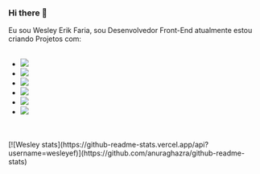### Hi there 👋
Eu sou Wesley Erik Faria, sou Desenvolvedor Front-End atualmente estou criando Projetos com:
<br>
<br>
- <img src="https://img.shields.io/badge/HTML-239120?style=for-the-badge&logo=html5&logoColor=white alt html.logo" />
- <img src="https://img.shields.io/badge/CSS-239120?&style=for-the-badge&logo=css3&logoColor=white alt css.logo" />
- <img src="https://img.shields.io/badge/JavaScript-323330?style=for-the-badge&logo=javascript&logoColor=F7DF1E alt javascript.logo" />
- <img src="https://img.shields.io/badge/GIT-E44C30?style=for-the-badge&logo=git&logoColor=white alt git.logo" />
- <img src="https://img.shields.io/badge/Node.js-43853D?style=for-the-badge&logo=node.js&logoColor=white alt node.logo" />
- <img src="https://img.shields.io/badge/React-20232A?style=for-the-badge&logo=react&logoColor=61DAFB alt react.logo" />
<br>
<br>
[![Wesley stats](https://github-readme-stats.vercel.app/api?username=wesleyef)](https://github.com/anuraghazra/github-readme-stats)

